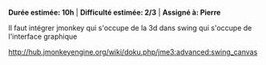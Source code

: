**Durée estimée: 10h** | **Difficulté estimée: 2/3** | **Assigné à: Pierre**

Il faut intégrer jmonkey qui s'occupe de la 3d dans swing qui s'occupe de l'interface graphique

http://hub.jmonkeyengine.org/wiki/doku.php/jme3:advanced:swing_canvas
